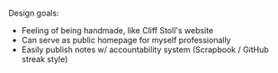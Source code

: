 Design goals:

- Feeling of being handmade, like Cliff Stoll's website
- Can serve as public homepage for myself professionally
- Easily publish notes w/ accountability system (Scrapbook / GitHub streak style)
